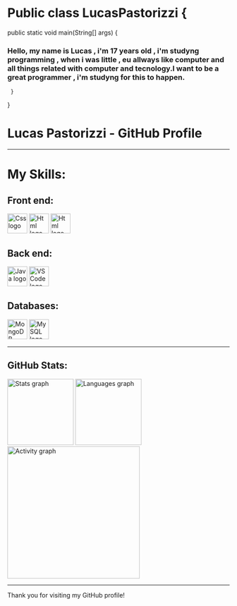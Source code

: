 

# Public class LucasPastorizzi { 


 public static void main(String[] args) {


###  Hello, my name is Lucas , i'm 17 years old , i'm studyng programming , when i was little , eu allways like computer and all things related with computer and tecnology.I want to be a great programmer , i'm studyng for this to happen.

     }
} 



# Lucas Pastorizzi - GitHub Profile



---

# My Skills:

## Front end:
<div align="left">

  <img src="https://skillicons.dev/icons?i=css" height="45" alt="Css logo" />
    <img src="https://skillicons.dev/icons?i=html" height="45" alt="Html logo" />
    <img src="https://skillicons.dev/icons?i=figma" height="45" alt="Html logo" />
   


## Back end:

<div align="left">
    <img src="https://skillicons.dev/icons?i=java" height="45" alt="Java logo" />
    <img src="https://skillicons.dev/icons?i=vscode" height="45" alt="VSCode logo" />

   

 ## Databases:
<div align="left">

<img src="https://skillicons.dev/icons?i=mongodb" height="45" alt="MongoDB logo" />
 <img src="https://skillicons.dev/icons?i=mysql" height="45" alt="MySQL logo" />

 
----

## GitHub Stats:

<div align="left">
    <img src="https://github-readme-stats.vercel.app/api?username=LucasPastorizzi&hide_title=false&hide_rank=false&show_icons=true&include_all_commits=true&count_private=true&disable_animations=false&theme=gruvbox_light&locale=en&hide_border=false&order=1" height="150" alt="Stats graph" />
    <img src="https://github-readme-stats.vercel.app/api/top-langs?username=LucasPastorizzi&locale=en&hide_title=false&layout=compact&card_width=320&langs_count=5&theme=gruvbox_light&hide_border=true&order=2" height="150" alt="Languages graph" />
    <img src="https://github-readme-activity-graph.vercel.app/graph?username=LucasPastorizzi&radius=16&theme=gruvbox&area=true&order=5&hide_title=false&hide_border=true" height="300" alt="Activity graph" />
</div>

---

Thank you for visiting my GitHub profile!

